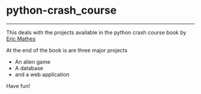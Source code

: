 # python-crash_course
-----
This deals with the projects available in the python crash course book by [Eric Mathes](https://www.amazon.com/Python-Crash-Course-Eric-Matthes/dp/1718502702)

At the end of the book is are three major projects 
* An alien game
* A database
* and a web application

Have fun!
